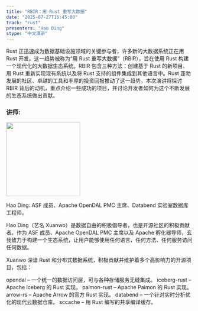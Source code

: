 ```yaml
---
title: "RBIR：用 Rust 重写大数据"
date: "2025-07-27T16:45:00"
track: "rust"
presenters: "Hao Ding"
stype: "中文演讲"
---
```


Rust 正迅速成为数据基础设施领域的关键参与者，许多新的大数据系统正在用 Rust 开发。这一趋势被称为“用 Rust 重写大数据”（RBIR），旨在使用 Rust 构建一个现代化的大数据生态系统。RBIR 包含三种方法：创建基于 Rust 的新项目、用 Rust 重新实现现有系统以及将 Rust 支持的组件集成到其他语言中。Rust 蓬勃发展的社区、卓越的工具和丰厚的投资回报推动了这一趋势。本次演讲将探讨 RBIR 背后的动机，重点介绍一些成功的项目，并讨论开发者如何为这个不断发展的生态系统做出贡献。

### 讲师:

<img src="https://sessionize.com/image/39cb-400o400o1-HpjfKW4W5qSJTBpFi7JwA.jpg" width="200" /><br/>

Hao Ding: ASF 成员、Apache OpenDAL PMC 主席、Databend 实验室数据库工程师。

Hao Ding（艺名 Xuanwo）是数据自由的积极倡导者，也是开源社区的积极贡献者。作为 ASF 成员、Apache OpenDAL PMC 主席以及 Apache 孵化器导师，玄我致力于构建一个生态系统，让用户能够使用任何语言、任何方法、任何服务访问任何数据。

Xuanwo 深谙 Rust 和分布式数据系统，积极贡献并维护着多个高影响力的开源项目，包括：

opendal – 一个统一的数据访问层，可与各种存储服务无缝集成。
iceberg-rust – Apache Iceberg 的 Rust 实现。
paimon-rust – Apache Paimon 的 Rust 实现。
arrow-rs – Apache Arrow 的官方 Rust 实现。
databend – 一个针对实时分析优化的现代云数据仓库。
sccache – 用 Rust 编写的共享编译缓存。